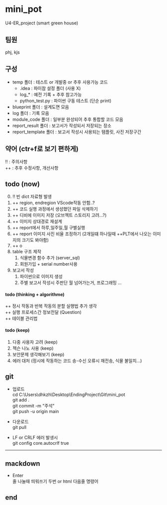 # mini_pot  
U4-ER_project (smart green house)  
  
## 팀원  
phj, kjs  
  
## 구성  
* temp 폴더 : 테스트 or 개발중 or 추후 사용가능 코드  
    + .idea : 파이참 설정 폴더 (사용 X)  
    + log_* : 예전 기록 + 추후 참고가능  
    + python_test.py : 파이썬 구동 테스트 (단순 print)  
* blueprint 폴더 : 설계도면 모음  
* log 폴더 : 기록 모음  
* module_code 폴더 : 일부분 완성되어 추후 통합할 코드 모음  
* report_result 폴더 : 보고서가 작성되서 저장되는 장소
* report_template 폴더 : 보고서 작성시 사용되는 탬플릿, 사진 저장구간
  
## 약어 (ctr+f로 보기 편하게)  
!! : 주의사항  
++ : 추후 수정사항, 개선사항  
  
## todo (now)  
0. !! 빈 dict 자료형 발생  
0. ++ region, endregion VScode작동 안함..?  
0. ++ 코드 실행 과정에서 생성했던 파일 삭제하기  
0. ++ 디비에 이미지 저장 (오브젝트 스토리지 고려...?)  
0. ++ 이미지 상대경로 재설계  
0. ++ report에서 하루,일주일,월 구별실행  
0. ++ report 이미지 사진 비율 조정하기 (2개일떄 하나일때 ++PLT에서 나오는 이미지의 크기도 봐야함)  
0. ++  o  
1. table 구조 제작  
    1. 식물변경 함수 추가 (server_sql)  
    2. 회원가입 + serial number사용  
2. 보고서 작성  
    1. 파이썬으로 이미지 생성  
    2. 주별 보고서 작성시 주판단 월 넘어가는거, 프로그래밍 ...
#### todo (thinking + algorithme)  
++ 정시 작동과 반복 작동의 분할 실행법 추가 생각  
++ 실행 프로세스간 정보전달 (Question)  
++ 테이블 관리법  
#### todo (keep)  
1. 다중 사용자 고려 (keep)  
2. 젝슨 나노 사용 (keep)  
3. 보안문제 생각해보기 (keep)  
4. 에러 대처 (정시에 작동하는 코드 송-수신 오류시 재전송, 식물 불일치...)  
  
## git  
* 업로드  
cd C:\Users\dhkzh\Desktop\EndingProject\Git\mini_pot  
git add .  
git commit -m "주석"  
git push -u origin main  
  
* 다운로드  
git pull  
  
* LF or CRLF 에러 발생시  
git config core.autocrlf true  
  
- - - - -  
  
## mackdown  
* Enter  
줄 나눌때 띄워쓰기 두번 or html 다음줄 명령어 <br>  
  
  
## end  
  